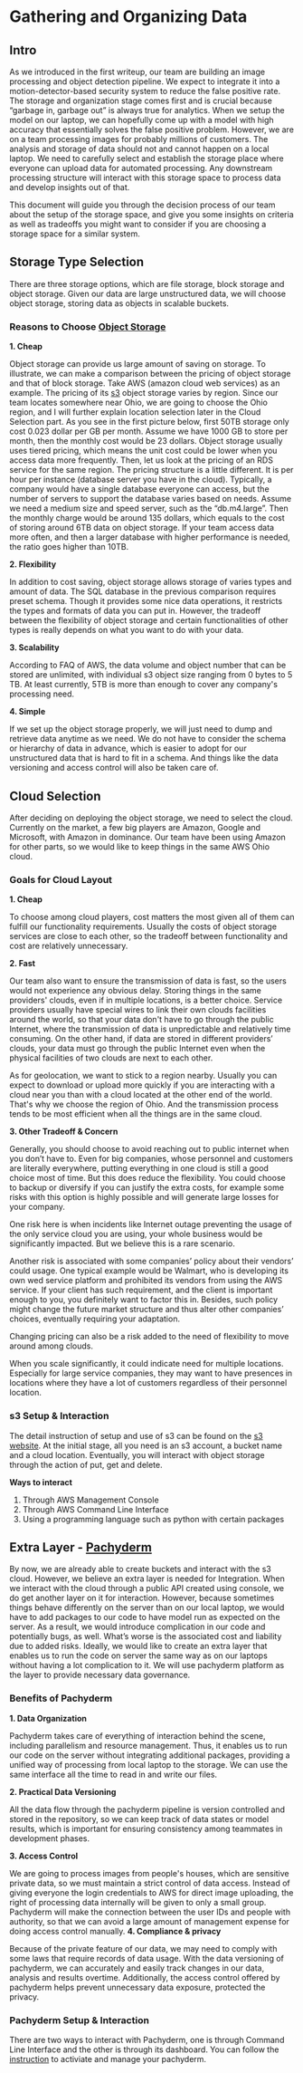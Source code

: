 # Gathering and Organizing Data  
## Intro
As we introduced in the first writeup, our team are building an image processing and object detection pipeline. We expect to integrate it into a motion-detector-based security system to reduce the false positive rate. The storage and organization stage comes first and is crucial because “garbage in, garbage out” is always true for analytics. When we setup the model on our laptop, we can hopefully come up with a model with high accuracy that essentially solves the false positive problem. However, we are on a team processing images for probably millions of customers. The analysis and storage of data should not and cannot happen on a local laptop. We need to carefully select and establish the storage place where everyone can upload data for automated processing. Any downstream processing structure will interact with this storage space to process data and develop insights out of that.

This document will guide you through the decision process of our team about the setup of the storage space, and give you some insights on criteria as well as tradeoffs you might want to consider if you are choosing a storage space for a similar system. 
## Storage Type Selection
There are three storage options, which are file storage, block storage and object storage. Given our data are large unstructured data, we will choose object storage, storing data as objects in scalable buckets.

### Reasons to Choose [Object Storage](https://blog.rackspace.com/introduction-to-object-storage)
**1. Cheap**

Object storage can provide us large amount of saving on storage. To illustrate, we can make a comparison between the pricing of object storage and that of block storage. Take AWS (amazon cloud web services) as an example. 
The pricing of its [s3](https://aws.amazon.com/s3/) object storage varies by region. Since our team locates somewhere near Ohio, we are going to choose the Ohio region, and I will further explain location selection later in the Cloud Selection part. As you see in the first picture below, first 50TB storage only cost 0.023 dollar per GB per month. Assume we have 1000 GB to store per month, then the monthly cost would be 23 dollars. Object storage usually uses tiered pricing, which means the unit cost could be lower when you access data more frequently.
 Then, let us look at the pricing of an RDS service for the same region. The pricing structure is a little different. It is per hour per instance (database server you have in the cloud). Typically, a company would have a single database everyone can access, but the number of servers to support the database varies based on needs. Assume we need a medium size and speed server, such as the “db.m4.large”. Then the monthly charge would be around 135 dollars, which equals to the cost of storing around 6TB data on object storage. If your team access data more often, and then a larger database with higher performance is needed, the ratio goes higher than 10TB. 
 
**2. Flexibility**

In addition to cost saving, object storage allows storage of varies types and amount of data. The SQL database in the previous comparison requires preset schema. Though it provides some nice data operations, it restricts the types and formats of data you can put in. However, the tradeoff between the flexibility of object storage and certain functionalities of other types is really depends on what you want to do with your data.

**3. Scalability**

According to FAQ of AWS, the data volume and object number that can be stored are unlimited, with individual s3 object size ranging from 0 bytes to 5 TB. At least currently, 5TB is more than enough to cover any company's processing need.

**4. Simple**

If we set up the object storage properly, we will just need to dump and retrieve data anytime as we need. We do not have to consider the schema or hierarchy of data in advance, which is easier to adopt for our unstructured data that is hard to fit in a schema. And things like the data versioning and access control will also be taken care of.


## Cloud Selection
After deciding on deploying the object storage, we need to select the cloud. Currently on the market, a few big players are Amazon, Google and Microsoft, with Amazon in dominance. Our team have been using Amazon for other parts, so we would like to keep things in the same AWS Ohio cloud. 
### Goals for Cloud Layout
**1. Cheap**

To choose among cloud players, cost matters the most given all of them can fulfill our functionality requirements. Usually the costs of object storage services are close to each other, so the tradeoff between functionality and cost are relatively unnecessary. 

**2. Fast**

Our team also want to ensure the transmission of data is fast, so the users would not experience any obvious delay. Storing things in the same providers' clouds, even if in multiple locations, is a better choice. Service providers usually have special wires to link their own clouds facilities around the world, so that your data don't have to go through the public Internet, where the transmission of data is unpredictable and relatively time consuming. On the other hand, if data are stored in different providers’ clouds, your data must go through the public Internet even when the physical facilities of two clouds are next to each other.

As for geolocation, we want to stick to a region nearby. Usually you can expect to download or upload more quickly if you are interacting with a cloud near you than with a cloud located at the other end of the world. That's why we choose the region of Ohio. And the transmission process tends to be most efficient when all the things are in the same cloud. 

**3. Other Tradeoff & Concern**

Generally, you should choose to avoid reaching out to public internet when you don’t have to. Even for big companies, whose personnel and customers are literally everywhere, putting everything in one cloud is still a good choice most of time. But this does reduce the flexibility. You could choose to backup or diversify if you can justify the extra costs, for example some risks with this option is highly possible and will generate large losses for your company. 

One risk here is when incidents like Internet outage preventing the usage of the only service cloud you are using, your whole business would be significantly impacted. But we believe this is a rare scenario.

Another risk is associated with some companies’ policy about their vendors’ could usage. One typical example would be Walmart, who is developing its own wed service platform and prohibited its vendors from using the AWS service. If your client has such requirement, and the client is important enough to you, you definitely want to factor this in. Besides, such policy might change the future market structure and thus alter other companies’ choices, eventually requiring your adaptation.

Changing pricing can also be a risk added to the need of flexibility to move around among clouds.

When you scale significantly, it could indicate need for multiple locations. Especially for large service companies, they may want to have presences in locations where they have a lot of customers regardless of their personnel location.
 

### s3 Setup & Interaction 
The detail instruction of setup and use of s3 can be found on the [s3 website](http://docs.aws.amazon.com/AmazonS3/latest/gsg/GetStartedWithS3.html). At the initial stage, all you need is an s3 account, a bucket name and a cloud location. Eventually, you will interact with object storage through the action of put, get and delete. 

**Ways to interact**

1. Through AWS Management Console
2. Through AWS Command Line Interface
3. Using a programming language such as python with certain packages

## Extra Layer - [Pachyderm](http://pachyderm.io/)
By now, we are already able to create buckets and interact with the s3 cloud. However, we believe an extra layer is needed for Integration. When we interact with the cloud through a public API created using console, we do get another layer on it for interaction. However, because sometimes things behave differently on the server than on our local laptop, we would have to add packages to our code to have model run as expected on the server. As a result, we would introduce complication in our code and potentially bugs, as well.  What’s worse is the associated cost and liability due to added risks. Ideally, we would like to create an extra layer that enables us to run the code on server the same way as on our laptops without having a lot complication to it. We will use pachyderm platform as the layer to provide necessary data governance.
### Benefits of Pachyderm
**1. Data Organization**

Pachyderm takes care of everything of interaction behind the scene, including parallelism and resource management. Thus, it enables us to run our code on the server without integrating additional packages, providing a unified way of processing from local laptop to the storage. We can use the same interface all the time to read in and write our files.

**2. Practical Data Versioning**

All the data flow through the pachyderm pipeline is version controlled and stored in the repository, so we can keep track of data states or model results, which is important for ensuring consistency among teammates in development phases. 

**3. Access Control**

We are going to process images from people's houses, which are sensitive private data, so we must maintain a strict control of data access. Instead of giving everyone the login credentials to AWS for direct image uploading, the right of processing data internally will be given to only a small group. Pachyderm will make the connection between the user IDs and people with authority, so that we can avoid a large amount of management expense for doing access control manually. 
**4. Compliance & privacy**

Because of the private feature of our data, we may need to comply with some laws that require records of data usage. With the data versioning of pachyderm, we can accurately and easily track changes in our data, analysis and results overtime. Additionally, the access control offered by pachyderm helps prevent unnecessary data exposure, protected the privacy.
### Pachyderm Setup & Interaction 
There are two ways to interact with Pachyderm, one is through Command Line Interface and the other is through its dashboard. You can follow the [instruction](http://pachyderm.readthedocs.io/en/latest/getting_started/getting_started.html) to activiate and manage your pachyderm.
